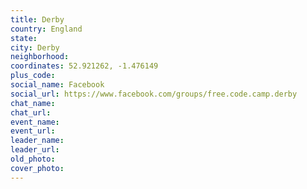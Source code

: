 ```yaml
---
title: Derby
country: England
state: 
city: Derby
neighborhood: 
coordinates: 52.921262, -1.476149
plus_code:
social_name: Facebook
social_url: https://www.facebook.com/groups/free.code.camp.derby
chat_name:
chat_url:
event_name:
event_url:
leader_name:
leader_url:
old_photo: 
cover_photo:
---
```

